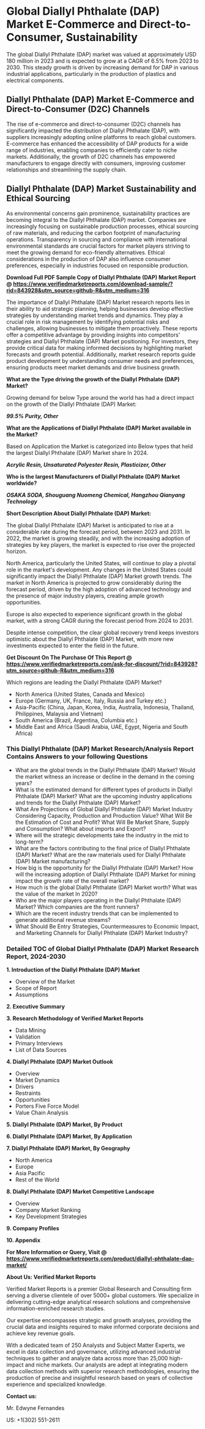 <h1>Global Diallyl Phthalate (DAP) Market E-Commerce and Direct-to-Consumer, Sustainability</h1><p class=""><p>The global Diallyl Phthalate (DAP) market was valued at approximately USD 180 million in 2023 and is expected to grow at a CAGR of 6.5% from 2023 to 2030. This steady growth is driven by increasing demand for DAP in various industrial applications, particularly in the production of plastics and electrical components.</p><h2>Diallyl Phthalate (DAP) Market E-Commerce and Direct-to-Consumer (D2C) Channels</h2><p>The rise of e-commerce and direct-to-consumer (D2C) channels has significantly impacted the distribution of Diallyl Phthalate (DAP), with suppliers increasingly adopting online platforms to reach global customers. E-commerce has enhanced the accessibility of DAP products for a wide range of industries, enabling companies to efficiently cater to niche markets. Additionally, the growth of D2C channels has empowered manufacturers to engage directly with consumers, improving customer relationships and streamlining the supply chain.</p><h2>Diallyl Phthalate (DAP) Market Sustainability and Ethical Sourcing</h2><p>As environmental concerns gain prominence, sustainability practices are becoming integral to the Diallyl Phthalate (DAP) market. Companies are increasingly focusing on sustainable production processes, ethical sourcing of raw materials, and reducing the carbon footprint of manufacturing operations. Transparency in sourcing and compliance with international environmental standards are crucial factors for market players striving to meet the growing demand for eco-friendly alternatives. Ethical considerations in the production of DAP also influence consumer preferences, especially in industries focused on responsible production.</p></p><p class=""><strong>Download Full PDF Sample Copy of Diallyl Phthalate (DAP) Market Report @ <a href="https://www.verifiedmarketreports.com/download-sample/?rid=843928&utm_source=github-R&utm_medium=316" target="_blank">https://www.verifiedmarketreports.com/download-sample/?rid=843928&utm_source=github-R&utm_medium=316</a></strong></p><p>The importance of&nbsp;Diallyl Phthalate (DAP) Market research reports lies in their ability to aid strategic planning, helping businesses develop effective strategies by understanding market trends and dynamics. They play a crucial role in risk management by identifying potential risks and challenges, allowing businesses to mitigate them proactively. These reports offer a competitive advantage by providing insights into competitors' strategies and Diallyl Phthalate (DAP) Market positioning. For investors, they provide critical data for making informed decisions by highlighting market forecasts and growth potential. Additionally, market research reports guide product development by understanding consumer needs and preferences, ensuring products meet market demands and drive business growth.</p><p><strong>What are the&nbsp;Type driving the growth of the Diallyl Phthalate (DAP) Market?</strong></p><p id="" class="">Growing demand for below Type around the world has had a direct impact on the growth of the Diallyl Phthalate (DAP) Market:</p><p class=""><em><strong>99.5% Purity, Other</strong></em></p><p class=""><strong>What are the&nbsp;Applications&nbsp;of Diallyl Phthalate (DAP) Market available in the Market?</strong></p><p id="" class="">Based on Application the Market is categorized into Below types that held the largest Diallyl Phthalate (DAP) Market share In 2024.</p><p class=""><em><strong>Acrylic Resin, Unsaturated Polyester Resin, Plasticizer, Other</strong></em></p><p class=""><strong>Who is the largest Manufacturers of Diallyl Phthalate (DAP) Market worldwide?</strong></p><p><em><strong>OSAKA SODA, Shouguang Nuomeng Chemical, Hangzhou Qianyang Technology</strong></em></p><p id="" class=""><strong>Short Description About Diallyl Phthalate (DAP) Market:</strong></p><p>The global Diallyl Phthalate (DAP) Market is anticipated to rise at a considerable rate during the forecast period, between 2023 and 2031. In 2022, the market is growing steadily, and with the increasing adoption of strategies by key players, the market is expected to rise over the projected horizon.</p><p>North America, particularly the United States, will continue to play a pivotal role in the market's development. Any changes in the United States could significantly impact the Diallyl Phthalate (DAP) Market growth trends. The market in North America is projected to grow considerably during the forecast period, driven by the high adoption of advanced technology and the presence of major industry players, creating ample growth opportunities.</p><p>Europe is also expected to experience significant growth in the global market, with a strong CAGR during the forecast period from 2024 to 2031.</p><p>Despite intense competition, the clear global recovery trend keeps investors optimistic about the Diallyl Phthalate (DAP) Market, with more new investments expected to enter the field in the future.</p><p id="" class=""><strong>Get Discount On The Purchase Of This Report @ <a href="https://www.verifiedmarketreports.com/ask-for-discount/?rid=843928?utm_source=github-R&utm_medium=316" target="_blank">https://www.verifiedmarketreports.com/ask-for-discount/?rid=843928?utm_source=github-R&utm_medium=316</a></strong></p><p class="">Which regions are leading the Diallyl Phthalate (DAP) Market?</p><ul><li>North America (United States, Canada and Mexico)</li><li>Europe (Germany, UK, France, Italy, Russia and Turkey etc.)</li><li>Asia-Pacific (China, Japan, Korea, India, Australia, Indonesia, Thailand, Philippines, Malaysia and Vietnam)</li><li>South America (Brazil, Argentina, Columbia etc.)</li><li>Middle East and Africa (Saudi Arabia, UAE, Egypt, Nigeria and South Africa)</li></ul><h3 id="" class="">This Diallyl Phthalate (DAP) Market Research/Analysis Report Contains Answers to your following Questions</h3><ul><li>What are the global trends in the Diallyl Phthalate (DAP) Market? Would the market witness an increase or decline in the demand in the coming years?</li><li>What is the estimated demand for different types of products in Diallyl Phthalate (DAP) Market? What are the upcoming industry applications and trends for the Diallyl Phthalate (DAP) Market?</li><li>What Are Projections of Global Diallyl Phthalate (DAP) Market Industry Considering Capacity, Production and Production Value? What Will Be the Estimation of Cost and Profit? What Will Be Market Share, Supply and Consumption? What about imports and Export?</li><li>Where will the strategic developments take the industry in the mid to long-term?</li><li>What are the factors contributing to the final price of Diallyl Phthalate (DAP) Market? What are the raw materials used for Diallyl Phthalate (DAP) Market manufacturing?</li><li>How big is the opportunity for the Diallyl Phthalate (DAP) Market? How will the increasing adoption of Diallyl Phthalate (DAP) Market for mining impact the growth rate of the overall market?</li><li>How much is the global Diallyl Phthalate (DAP) Market worth? What was the value of the market In 2020?</li><li>Who are the major players operating in the Diallyl Phthalate (DAP) Market? Which companies are the front runners?</li><li>Which are the recent industry trends that can be implemented to generate additional revenue streams?</li><li>What Should Be Entry Strategies, Countermeasures to Economic Impact, and Marketing Channels for Diallyl Phthalate (DAP) Market Industry?</li></ul><h3 id="" class="">Detailed TOC of Global Diallyl Phthalate (DAP) Market Research Report, 2024-2030</h3><p id="" class=""><strong>1. Introduction of the Diallyl Phthalate (DAP) Market</strong></p><ul><li>Overview of the Market</li><li>Scope of Report</li><li>Assumptions</li></ul><p id="" class=""><strong>2. Executive Summary</strong></p><p id="" class=""><strong>3. Research Methodology of Verified Market Reports</strong></p><ul><li>Data Mining</li><li>Validation</li><li>Primary Interviews</li><li>List of Data Sources</li></ul><p id="" class=""><strong>4. Diallyl Phthalate (DAP) Market Outlook</strong></p><ul><li>Overview</li><li>Market Dynamics</li><li>Drivers</li><li>Restraints</li><li>Opportunities</li><li>Porters Five Force Model</li><li>Value Chain Analysis</li></ul><p id="" class=""><strong>5. Diallyl Phthalate (DAP) Market, By Product</strong></p><p id="" class=""><strong>6. Diallyl Phthalate (DAP) Market, By Application</strong></p><p id="" class=""><strong>7. Diallyl Phthalate (DAP) Market, By Geography</strong></p><ul><li>North America</li><li>Europe</li><li>Asia Pacific</li><li>Rest of the World</li></ul><p id="" class=""><strong>8. Diallyl Phthalate (DAP) Market Competitive Landscape</strong></p><ul><li>Overview</li><li>Company Market Ranking</li><li>Key Development Strategies</li></ul><p id="" class=""><strong>9. Company Profiles</strong></p><p id="" class=""><strong>10. Appendix</strong></p><p id="" class=""><strong>For More Information or Query, Visit @ <a href="https://www.verifiedmarketreports.com/product/diallyl-phthalate-dap-market/" target="_blank">https://www.verifiedmarketreports.com/product/diallyl-phthalate-dap-market/</a></strong></p><p id="" class=""><strong>About Us: Verified Market Reports</strong></p><p id="" class="">Verified Market Reports is a premier Global Research and Consulting firm serving a diverse clientele of over 5000+ global customers. We specialize in delivering cutting-edge analytical research solutions and comprehensive information-enriched research studies.</p><p id="" class="">Our expertise encompasses strategic and growth analyses, providing the crucial data and insights required to make informed corporate decisions and achieve key revenue goals.</p><p id="" class="">With a dedicated team of 250 Analysts and Subject Matter Experts, we excel in data collection and governance, utilizing advanced industrial techniques to gather and analyze data across more than 25,000 high-impact and niche markets. Our analysts are adept at integrating modern data collection methods with superior research methodologies, ensuring the production of precise and insightful research based on years of collective experience and specialized knowledge.</p><p id="" class=""><strong>Contact us:</strong></p><p id="" class="">Mr. Edwyne Fernandes</p><p id="" class="">US: +1(302) 551-2611</p>